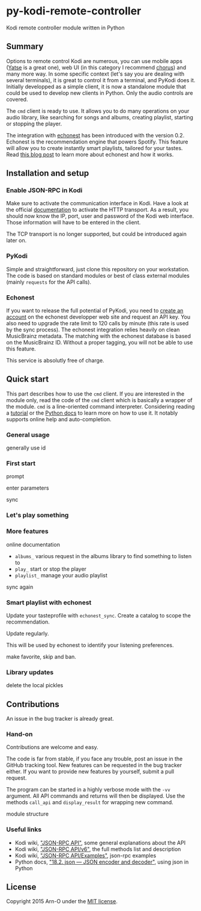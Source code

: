 py-kodi-remote-controller
=========================

Kodi remote controller module written in Python

## Summary

Options to remote control Kodi are numerous, you can use mobile apps ([Yatse][yatse] is a great one), web UI (in this category I recommend [chorus][chorus]) and many more way. In some specific context (let's say you are dealing with several terminals), it is great to control it from a terminal, and PyKodi does it. Initially developped as a simple client, it is now a standalone module that could be used to develop new clients in Python. Only the audio controls are covered.

The ``cmd`` client is ready to use. It allows you to do many operations on your audio library, like searching for songs and albums, creating playlist, starting or stopping the player.

The integration with [echonest][echonest] has been introduced with the version 0.2. Echonest is the recommendation engine that powers Spotify. This feature will allow you to create instantly smart playlists, tailored for your tastes. Read [this blog post][variogr.am] to learn more about echonest and how it works.

## Installation and setup

### Enable JSON-RPC in Kodi

Make sure to activate the communication interface in Kodi. Have a look at the official [documentation][http] to activate the HTTP transport. As a result, you should now know the IP, port, user and password of the Kodi web interface. Those information will have to be entered in the client.

The TCP transport is no longer supported, but could be introduced again later on.

### PyKodi

Simple and straightforward, just clone this repository on your workstation. The code is based on standard modules or best of class external modules (mainly ``requests`` for the API calls).

### Echonest

If you want to release the full potential of PyKodi, you need to [create an account][echonest-register] on the echonest developper web site and request an API key. You also need to upgrade the rate limit to 120 calls by minute (this rate is used by the sync process). The echonest integration relies heavily on clean MusicBrainz metadata. The matching with the echonest database is based on the MusicBrainz ID. Without a proper tagging, you will not be able to use this feature.

This service is absolutly free of charge.

## Quick start

This part describes how to use the ``cmd`` client. If you are interested in the module only, read the code of the ``cmd`` client which is basically a wrapper of the module. ``cmd`` is a line-oriented command interpreter. Considering reading a [tutorial][cmd-tutorial] or the [Python docs][cmd-docs] to learn more on how to use it. It notably supports online help and auto-completion.

### General usage

generally use id

### First start

prompt

enter parameters

sync

### Let's play something

### More features

online documentation

+ ``albums_`` various request in the albums library to find something to listen to
+ ``play_`` start or stop the player
+ ``playlist_`` manage your audio playlist

sync again

### Smart playlist with echonest

Update your tasteprofile with ``echonest_sync``. Create a catalog to scope the recommendation.

Update regularly.

This will be used by echonest to identify your listening preferences.

make favorite, skip and ban.

### Library updates

delete the local pickles

## Contributions

An issue in the bug tracker is already great.

### Hand-on

Contributions are welcome and easy.

The code is far from stable, if you face any trouble, post an issue in the GitHub tracking tool. New features can be requested in the bug tracker either. If you want to provide new features by yourself, submit a pull request.

The program can be started in a highly verbose mode with the ``-vv`` argument. All API commands and returns will then be displayed. Use the methods ``call_api`` and ``display_result`` for wrapping new command.

module structure

### Useful links

+ Kodi wiki, ["JSON-RPC API"][api-gen], some general explanations about the API
+ Kodi wiki, ["JSON-RPC API/v6"][api-v6], the full methods list and description
+ Kodi wiki, ["JSON-RPC API/Examples"][api-example], json-rpc examples
+ Python docs, ["18.2. json — JSON encoder and decoder"][python-json], using json in Python

## License

Copyright 2015 Arn-O under the [MIT license][license].

[yatse]: http://yatse.leetzone.org/redmine
[chorus]: https://github.com/jez500/chorus

[http]: http://kodi.wiki/?title=JSON-RPC_API#HTTP
[api-gen]: http://kodi.wiki/?title=JSON-RPC_API
[api-v6]: http://kodi.wiki/index.php?title=JSON-RPC_API/v6
[api-example]: http://kodi.wiki/view/JSON-RPC_API/Examples

[python-json]: http://docs.python.org/2/library/json.html
[cmd-docs]: https://docs.python.org/2/library/cmd.html
[cmd-tutorial]: http://pymotw.com/2/cmd/

[variogr.am]: http://notes.variogr.am/post/37675885491/how-music-recommendation-works-and-doesnt-work
[echonest]: http://the.echonest.com/
[echonest-register]: https://developer.echonest.com/account/register
[license]: https://github.com/Arn-O/py-kodi-remote-controller/blob/master/LICENSE
